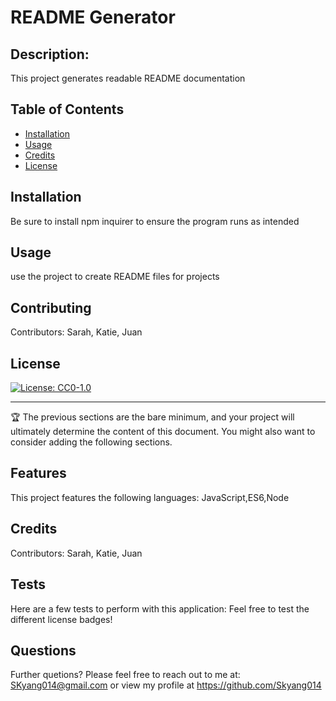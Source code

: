 
# README Generator

## Description:
This project generates readable README documentation
## Table of Contents

- [Installation](#installation)
- [Usage](#usage)
- [Credits](#credits)
- [License](#license)

## Installation

Be sure to install npm inquirer to ensure the program runs as intended

## Usage

use the project to create README files for projects

## Contributing

Contributors: Sarah, Katie, Juan

## License
[![License: CC0-1.0](https://img.shields.io/badge/License-CC0_1.0-lightgrey.svg)](http://creativecommons.org/publicdomain/zero/1.0/)


---

🏆 The previous sections are the bare minimum, and your project will ultimately determine the content of this document. You might also want to consider adding the following sections.

## Features

This project features the following languages: JavaScript,ES6,Node

## Credits

Contributors: Sarah, Katie, Juan

## Tests
Here are a few tests to perform with this application:
Feel free to test the different license badges!

## Questions
Further quetions?  Please feel free to reach out to me at: 
SKyang014@gmail.com or view my profile at https://github.com/Skyang014

